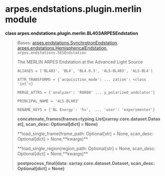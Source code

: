 arpes.endstations.plugin.merlin module
======================================

**class arpes.endstations.plugin.merlin.BL403ARPESEndstation**

> Bases:
> [arpes.endstations.SynchrotronEndstation](arpes.endstations#arpes.endstations.SynchrotronEndstation),
> [arpes.endstations.HemisphericalEndstation](arpes.endstations#arpes.endstations.HemisphericalEndstation),
> `arpes.endstations.SESEndstation`
>
> The MERLIN ARPES Endstation at the Advanced Light Source
>
> `ALIASES = ['BL403', 'BL4', 'BL4.0.3', 'ALS-BL403', 'ALS-BL4']`
>
> `ATTR_TRANSFORMS = {'acquisition_mode': ... zation': <class 'int'>}`
>
> `MERGE_ATTRS = {'analyzer': 'R8000' ... y_polarized_undulator'}`
>
> `PRINCIPAL_NAME = 'ALS-BL403'`
>
> `RENAME_KEYS = {'BL Energy': 'hv',  ... 'user': 'experimenter'}`
>
> **concatenate\_frames(frames=typing.List\[xarray.core.dataset.Dataset\],
> scan\_desc: Optional\[dict\] = None)**
>
> **load\_single\_frame(frame\_path: Optional\[str\] = None, scan\_desc:
> Optional\[dict\] = None,**kwargs)\*\*
>
> **load\_single\_region(region\_path: Optional\[str\] = None,
> scan\_desc: Optional\[dict\] = None,**kwargs)\*\*
>
> **postprocess\_final(data: xarray.core.dataset.Dataset, scan\_desc:
> Optional\[dict\] = None)**
